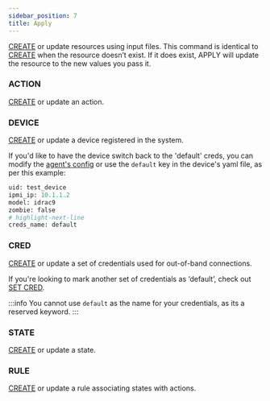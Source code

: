 ```yaml
---
sidebar_position: 7
title: Apply
---
```


[CREATE](create) or update resources using input files. This command is identical to [CREATE](create) when the resource doesn’t exist. If it does exist, APPLY will update the resource to the new values you pass it.


### ACTION

[CREATE](create#action) or update an action.

### DEVICE

[CREATE](create#device) or update a device registered in the system.

If you'd like to have the device switch back to the 'default' creds, you can modify the [agent's config](configuration/agent) or use the `default` key in the device's yaml file, as per this example:

```python
uid: test_device
ipmi_ip: 10.1.1.2
model: idrac9
zombie: false
# highlight-next-line
creds_name: default
```

### CRED

[CREATE](create#cred) or update a set of credentials used for out-of-band connections.

If you're looking to mark another set of credentials as ‘default’, check out [SET CRED](set#cred).

:::info
You cannot use `default` as the name for your credentials, as its a reserved keyword.
:::


### STATE

[CREATE](create#state) or update a state.

### RULE

[CREATE](create#rule) or update a rule associating states with actions.
